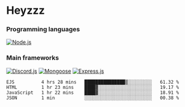 # Heyzzz  

### Programming languages  

[![Node.js](https://img.shields.io/badge/-Node.js-262626?style=for-the-badge)](https://nodejs.org/ru)

### Main frameworks

[![Discord.js](https://img.shields.io/badge/-Discord.js-262626?style=for-the-badge)](https://www.npmjs.com/package/discord.js) [![Mongoose](https://img.shields.io/badge/-Mongoose-262626?style=for-the-badge)](https://www.npmjs.com/package/mongoose) [![Express.js](https://img.shields.io/badge/-Express.js-262626?style=for-the-badge)](https://www.npmjs.com/package/express)
<!--START_SECTION:waka-->
```text
EJS          4 hrs 28 mins   ███████████████▒░░░░░░░░░   61.32 % 
HTML         1 hr 23 mins    ████▓░░░░░░░░░░░░░░░░░░░░   19.17 % 
JavaScript   1 hr 22 mins    ████▓░░░░░░░░░░░░░░░░░░░░   18.91 % 
JSON         1 min           ░░░░░░░░░░░░░░░░░░░░░░░░░   00.38 % 
```
<!--END_SECTION:waka-->
